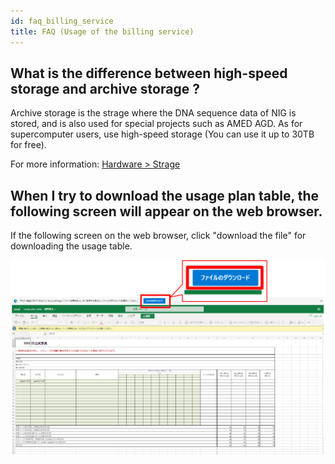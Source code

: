 ```yaml
--- 
id: faq_billing_service
title: FAQ (Usage of the billing service)
---
```


## What is the difference between high-speed storage and archive storage ?

Archive storage is the strage where the DNA sequence data of NIG is stored, and is also used for special projects such as AMED AGD. As for supercomputer users, use high-speed storage (You can use it up to 30TB for free).

For more information: [<u>Hardware > Strage</u>](/guides/hardware/#storage)


## When I try to download the usage plan table, the following screen will appear on the web browser.

If the following screen on the web browser, click "download the file" for downloading the usage table.

![](FAQ_usage_DL.png)
